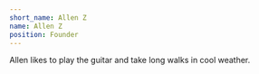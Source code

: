 ```yaml
---
short_name: Allen Z
name: Allen Z
position: Founder
---
```

Allen likes to play the guitar and take long walks in cool weather.
